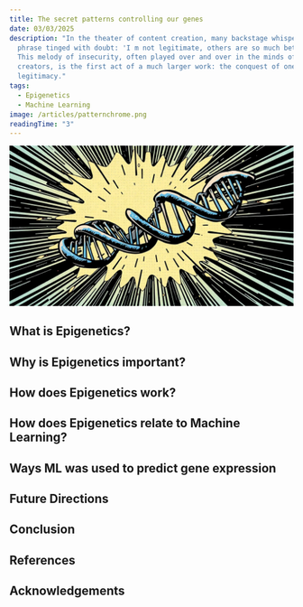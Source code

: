 ```yaml
---
title: The secret patterns controlling our genes
date: 03/03/2025
description: "In the theater of content creation, many backstage whisper a
  phrase tinged with doubt: 'I m not legitimate, others are so much better.'
  This melody of insecurity, often played over and over in the minds of emerging
  creators, is the first act of a much larger work: the conquest of one's own
  legitimacy."
tags:
  - Epigenetics
  - Machine Learning
image: /articles/patternchrome.png
readingTime: "3"
---
```


![preview](/articles/patternchrome.png)

## What is Epigenetics?

## Why is Epigenetics important?

## How does Epigenetics work?

## How does Epigenetics relate to Machine Learning?

## Ways ML was used to predict gene expression

## Future Directions

## Conclusion

## References

## Acknowledgements

